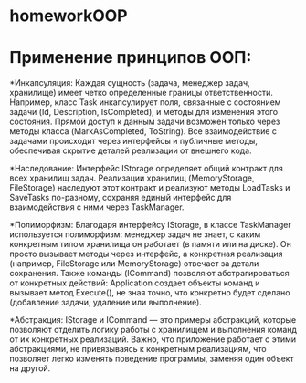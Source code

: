 # homeworkOOP
# Применение принципов ООП:

*Инкапсуляция:
Каждая сущность (задача, менеджер задач, хранилище) имеет четко определенные границы ответственности. Например, класс Task инкапсулирует поля, связанные с состоянием задачи (Id, Description, IsCompleted), и методы для изменения этого состояния.
Прямой доступ к данным задачи возможен только через методы класса (MarkAsCompleted, ToString).
Все взаимодействие с задачами происходит через интерфейсы и публичные методы, обеспечивая скрытие деталей реализации от внешнего кода.

*Наследование:
Интерфейс IStorage определяет общий контракт для всех хранилищ задач. Реализации хранилищ (MemoryStorage, FileStorage) наследуют этот контракт и реализуют методы LoadTasks и SaveTasks по-разному, сохраняя единый интерфейс для взаимодействия с ними через TaskManager.

*Полиморфизм:
Благодаря интерфейсу IStorage, в классе TaskManager используется полиморфизм: менеджер задач не знает, с каким конкретным типом хранилища он работает (в памяти или на диске). Он просто вызывает методы через интерфейс, а конкретная реализация (например, FileStorage или MemoryStorage) отвечает за детали сохранения.
Также команды (ICommand) позволяют абстрагироваться от конкретных действий: Application создает объекты команд и вызывает метод Execute(), не зная точно, что конкретно будет сделано (добавление задачи, удаление или выполнение).

*Абстракция:
IStorage и ICommand — это примеры абстракций, которые позволяют отделить логику работы с хранилищем и выполнения команд от их конкретных реализаций.
Важно, что приложение работает с этими абстракциями, не привязываясь к конкретным реализациям, что позволяет легко изменять поведение программы, заменяя один объект на другой.
